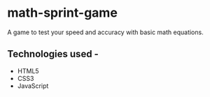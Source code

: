 # math-sprint-game
A game to test your speed and accuracy with basic math equations. 
## Technologies used -
* HTML5
* CSS3
* JavaScript
